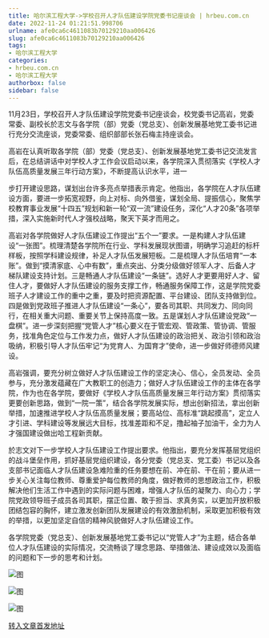 ```yaml
---
title: 哈尔滨工程大学->学校召开人才队伍建设学院党委书记座谈会 | hrbeu.com.cn
date: 2022-11-24 01:21:51.998706
urlname: afe0ca6c4611083b70129210aa006426
slug: afe0ca6c4611083b70129210aa006426
tags: 
- 哈尔滨工程大学
categories:
- hrbeu.com.cn
- 哈尔滨工程大学
authorbox: false
sidebar: false
---
```

11月23日，学校召开人才队伍建设学院党委书记座谈会，校党委书记高岩，党委常委、副校长於志文与各学院（部）党委（党总支）、创新发展基地党工委书记进行充分交流座谈，党委常委、组织部部长张石梅主持座谈会。

高岩在认真听取各学院（部）党委（党总支）、创新发展基地党工委书记交流发言后，在总结讲话中对学校人才工作会议启动以来，各学院深入贯彻落实《学校人才队伍高质量发展三年行动方案》，不断提高认识水平，进一
<!--more-->
步打开建设思路，谋划出台许多亮点举措表示肯定。他指出，各学院在人才队伍建设方面，要进一步拓宽视野，向上对标、向外借鉴，谋划全局、提振信心，聚焦学校教育事业发展“十四五”规划和新一轮“双一流”建设任务，深化“人才20条”各项举措，深入实施新时代人才强校战略，聚天下英才而用之。

高岩对各学院做好人才队伍建设工作提出“五个一”要求。一是构建人才队伍建设“一张图”。梳理清楚各学院所在行业、学科发展现状图谱，明确学习追赶的标杆样板，按照学科建设规律，补足人才队伍发展短板。二是梳理人才队伍培育“一本账”。做到“摸清家底、心中有数”，重点突出、分类分级做好领军人才、后备人才梯队建设支持计划。三是畅通人才队伍建设“一条链”。选好人才更要用好人才、留住人才，要做好人才队伍建设的服务支撑工作，畅通服务保障工作，这是学院党委班子人才建设工作的重中之重，要及时把资源配置、平台建设、团队支持做到位。四是做到党政班子推进人才队伍建设“一条心”，要各司其职、共同发力、同向同行，在相关重大问题、重要关节上保持高度一致。五是谋划人才队伍建设党政“一盘棋”。进一步深刻把握“党管人才”核心要义在于管宏观、管政策、管协调、管服务，找准角色定位与工作发力点，做好人才队伍建设的政治把关、政治引领和政治吸纳，积极引导人才队伍牢记“为党育人、为国育才”使命，进一步做好师德师风建设。

高岩强调，要充分树立做好人才队伍建设工作的坚定决心、信心，全员发动、全员参与，充分激发蕴藏在广大教职工的创造力；做好人才队伍建设工作的主体在各学院，作为也在各学院，要做好《学校人才队伍高质量发展三年行动方案》贯彻落实更要创新思路，做到“一院一策”，结合各学院发展实际，想出创新招法，拿出创新举措，加速推进学校人才队伍高质量发展；要高站位、高标准“跳起摸高”，定立人才引进、学科建设等发展远大目标，找准差距和不足，撸起袖子加油干，全力为人才强国建设做出哈工程新贡献。

於志文对下一步学校人才队伍建设工作提出要求。他指出，要充分发挥基层党组织的战斗堡垒作用，抓好基层党组织建设，各分党委（党总支、党工委）书记以及各支部书记面临人才队伍建设急难险重的任务要想在前、冲在前、干在前；要从进一步关心关注每位教师、尊重爱护每位教师的角度，做好教师的思想政治工作，积极解决他们生活工作中遇到的实际问题与困难，增强人才队伍的凝聚力、向心力；学院党政领导班子成员各司其职，摆正位置、敢于担当、求真务实，以更加开放积极团结包容的胸怀，建立激发创新团队发展建设的有效激励机制，采取更加积极有效的举措，以更加坚定自信的精神风貌做好人才队伍建设工作。

各学院党委（党总支）、创新发展基地党工委书记以“党管人才”为主题，结合各单位人才队伍建设的实际情况，交流畅谈了理念思路、举措做法、建设成效以及面临的问题和下一步的思考和计划。

![图](http://gongxue.cn/__local/6/56/9F/7B850AE9C1005F45E0E91A673FB_F2F60114_528C.jpg)

![图](http://gongxue.cn/__local/9/5E/45/103B45E73B0A6B0F45958FAC00A_6321A66B_518F.jpg)

![图](http://gongxue.cn/__local/D/2D/C7/49CDF01BD4D87C82961FB30152C_162CB068_67C5.jpg)

[转入文章首发地址](http://gongxue.cn/info/1141/73637.htm)